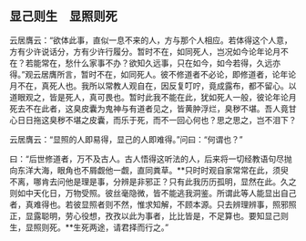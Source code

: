 ##  显己则生　显照则死

云居膺云：“欲体此事，直似一息不来的人，方与那个人相应。若体得这个人意，方有少许说话分，方有少许行履分。暂时不在，如同死人，岂况如今论年论月不在？若能常在，愁什么家事不办？欲知久远事，只在如今，如今若得，久远亦得。”观云居膺所言，暂时不在，如同死人。彼不修道者不必论，即修道者，论年论月不在，真死人也。我所以常教人观自在，因反复叮咛，竟成露布，都不留心。以道眼观之，皆是死人，真可畏也。暂时此我不能在此，犹如死人一般，彼论年论月死去不在此者，这臭皮囊为鬼神与有道者见之，皆黄肿浮烂，臭秽不堪。吾人竟甘心日日拖这臭秽不堪之皮囊，而乐于死，而不一回心何也？思之思之，岂不泪下？

云居膺云：“显照的人即易得，显己的人即难得。”问曰：“何谓也？”

曰：“后世修道者，万不及古人。古人悟得这听法的人，后来将一切经教语句尽抛向东洋大海，眼角也不屑觑他一觑，直同粪草。**只时时观自家常常在此，须臾不离，哪肯去问他是理是事，分辨是非邪正？只有此我历历孤明，显然在此。久之则如中天化日，万物受照。彼丝毫隐微，皆不能逃我洞鉴。所谓此等人能显出自己者，真难得也。若彼显照者则不然，惟求知解，不顾本源。只去辨理辨事，照邪照正，显露聪明，劳心役想，孜孜以此为事者，比比皆是，不足算也。要知显己则生，显照则死。**生死两途，请君择而行之。”

